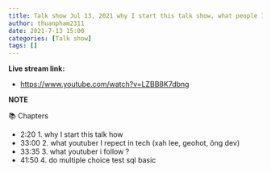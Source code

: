 ```yaml
---
title: Talk show Jul 13, 2021 why I start this talk show, what people I respect in tech, do multiple choice sql basic
author: thuanpham2311
date: 2021-7-13 15:00
categories: [Talk show]
tags: []
---
```


**Live stream link:**
- <https://www.youtube.com/watch?v=LZBB8K7dbng>

**NOTE**

📚 Chapters
- 2:20 1. why I start this talk how
- 33:00 2. what youtuber I repect in tech (xah lee, geohot, ông dev)
- 33:35 3. what youtuber i follow ?
- 41:50 4. do multiple choice test sql basic
